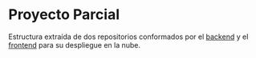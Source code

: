 # Proyecto Parcial


Estructura extraída de dos repositorios conformados por el [backend](https://github.com/jjosnayo/compra-venta-backend) y el [frontend](https://github.com/jjosnayo/proyecto_grupal_vue) para su despliegue en la nube.


